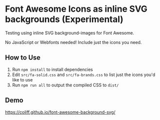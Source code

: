 # Font Awesome Icons as inline SVG backgrounds (Experimental)

Testing using inline SVG background-images for Font Awesome.

No JavaScript or Webfonts needed! Include just the icons you need.

## How to Use

1. Run `npm install` to install dependencies
2. Edit `src/fa-solid.css` and `src/fa-brands.css` to list just the icons you'd like to use
3. Run `npm run all` to output the compiled CSS to `dist/`

## Demo

https://coliff.github.io/font-awesome-background-svg/
